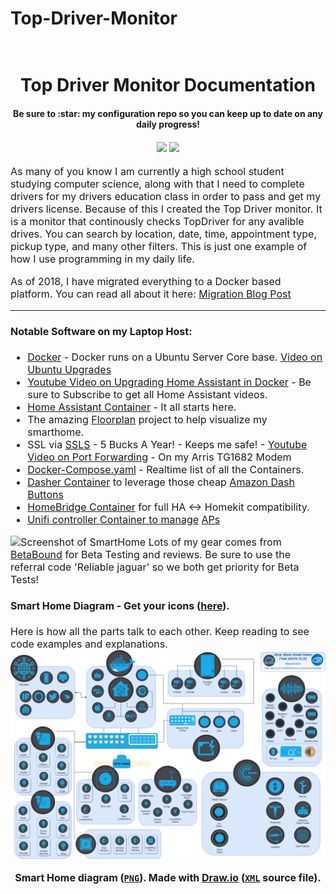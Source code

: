 # Top-Driver-Monitor
<h1 align="center">
  <br>
  Top Driver Monitor Documentation
</h1>
<h4 align="center">Be sure to :star: my configuration repo so you can keep up to date on any daily progress!</h4>
<div align="center">
  <h4>
    <a href="https://github.com/Podzied/Top-Driver-Monitor/commits/master"><img src="https://github.com/Podzied/Top-Driver-Monitor/commits/master"/></a>
        <a href="https://github.com/CCOSTAN/Home-AssistantConfig/commits/master"><img src="https://img.shields.io/github/commit-activity/y/CCOSTAN/Home-AssistantConfig.svg?style=plasticr"/></a>

  </h4>
</div>
<p><font size="3">
As many of you know I am currently a high school student studying computer science, along with that I need to complete drivers for my drivers education class in order to pass and get my drivers license. Because of this I created the Top Driver monitor. It is a monitor that continously checks TopDriver for any avalible drives. You can search by location, date, time, appointment type, pickup type, and many other filters. This is just one example of how I use programming in my daily life.</p>

As of 2018, I have migrated everything to a Docker based platform.  You can read all about it here:
[Migration Blog Post](https://www.vCloudInfo.com/2018/02/journey-to-docker.html)
<hr>

#### <a name="software"></a>Notable Software on my Laptop Host:
* [Docker](https://Docker.com) - Docker runs on a Ubuntu Server Core base. [Video on Ubuntu Upgrades](https://youtu.be/w-YNtU1qtlk)
* [Youtube Video on Upgrading Home Assistant in Docker](https://youtu.be/ipatCbsY-54) - Be sure to Subscribe to get all Home Assistant videos.
* [Home Assistant Container](https://home-assistant.io/) - It all starts here.
* The amazing [Floorplan](https://github.com/pkozul/ha-floorplan) project to help visualize my smarthome.
* SSL via [SSLS](https://SSLS.com) - 5 Bucks A Year! - Keeps me safe! - [Youtube Video on Port Forwarding](https://youtu.be/y5NOP1F-xGU) - On my Arris TG1682 Modem
* [Docker-Compose.yaml](https://github.com/CCOSTAN/Docker_Support) - Realtime list of all the Containers.
* [Dasher Container](https://github.com/maddox/dasher) to leverage those cheap [Amazon Dash Buttons](https://youtu.be/rwQVe6sIi9w)
* [HomeBridge Container](https://github.com/nfarina/homebridge) for full HA <-> Homekit compatibility.
* [Unifi controller Container to manage](https://github.com/jacobalberty/unifi-docker) [APs](https://amzn.to/2mBSfE9)

![Screenshot of SmartHome](https://lh3.googleusercontent.com/-vKGF5gdz_VY/WVpP7qjsmjI/AAAAAAADVZ4/sGyiS1PjouUQxrEbWVfot6raxcElv4r-wCHMYCw/s1600/clip_image001%255B4%255D)
Lots of my gear comes from [BetaBound](https://goo.gl/0vxT8A) for Beta Testing and reviews.
Be sure to use the referral code 'Reliable jaguar' so we both get priority for Beta Tests!

#### <a name="diagram"></a>Smart Home Diagram - Get your icons (<a href="https://www.vcloudinfo.com/2018/07/the-bear-stone-home-assistant-icon.html">here</a>).
Here is how all the parts talk to each other.  Keep reading to see code examples and explanations.
![Smart Home Diagram](https://raw.githubusercontent.com/CCOSTAN/Home-AssistantConfig/master/config/www/custom_ui/floorplan/images/branding/bearstoneflow.png)

<p align="center"><strong>Smart Home diagram (<a href="https://pbs.twimg.com/media/Dg_CPwVU8AEyC2B.jpg:large"><code>PNG</code></a>). Made with <a href="https://www.draw.io/?lightbox=1&highlight=0000ff&edit=_blank&layers=1&nav=1&title=BearStoneFlow.xml#Uhttps%3A%2F%2Fraw.githubusercontent.com%2FCCOSTAN%2FDocker_Support%2Fmaster%2FBearStoneFlow.xml">Draw.io</a> (<a href="https://raw.githubusercontent.com/CCOSTAN/Docker_Support/master/BearStoneFlow.xml"><code>XML</code></a> source file).</strong></p>

</div>

